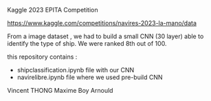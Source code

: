 Kaggle 2023 EPITA Competition 

https://www.kaggle.com/competitions/navires-2023-la-mano/data

From a image dataset , we had to build a small CNN (30 layer) able to identify the type of ship.
We were ranked 8th out of 100.

this repository contains :
- shipclassification.ipynb file with our CNN
- navirelibre.ipynb file where we used pre-build CNN

Vincent THONG
Maxime Boy Arnould
